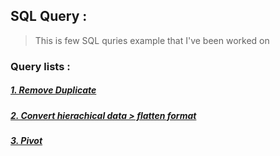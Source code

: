 ## SQL Query :
> This is few SQL quries example that I've been worked on

### Query lists :
##### [1. Remove Duplicate](https://github.com/KrittapatNithikunpanit/SQL-Query/blob/main/DDL%20%26%20Remove%20Duplicate.txt) 
##### [2. Convert hierachical data > flatten format](https://github.com/KrittapatNithikunpanit/SQL-Query/blob/main/Covert%20hierarchical%20data%20into%20flattended%20structure)
##### [3. Pivot](www.google.com)

